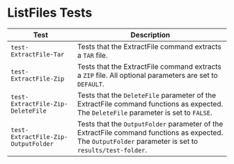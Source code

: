 # ListFiles Tests

|Test|Description|
|----|-----|
|`test-ExtractFile-Tar`|Tests that the ExtractFile command extracts a `TAR` file.|
|`test-ExtractFile-Zip`|Tests that the ExtractFile command extracts a `ZIP` file. All optional parameters are set to `DEFAULT`.|
|`test-ExtractFile-Zip-DeleteFile`|Tests that the `DeleteFile` parameter of the ExtractFile command functions as expected. The `DeleteFile` parameter is set to `FALSE`.|
|`test-ExtractFile-Zip-OutputFolder`|Tests that the `OutputFolder` parameter of the ExtractFile command functions as expected. The `OutputFolder` parameter is set to `results/test-folder`.|
